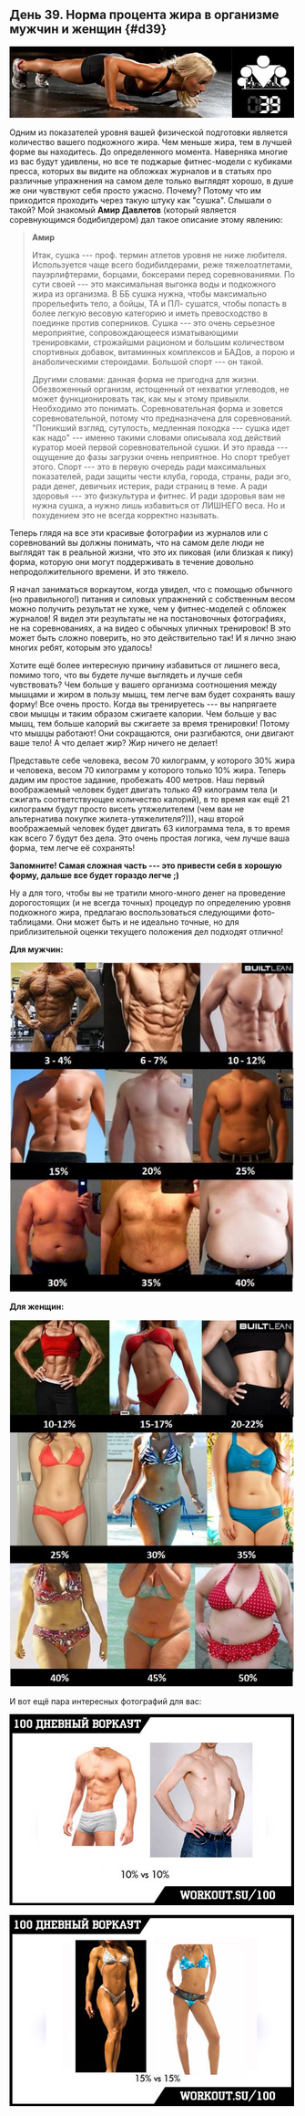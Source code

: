 ## День 39. Норма процента жира в организме мужчин и женщин {#d39}

![](src/img/39.jpg)

Одним из показателей уровня вашей физической подготовки является количество вашего подкожного жира. Чем меньше жира, тем в лучшей форме вы находитесь. До определенного момента. Наверняка многие из вас будут удивлены, но все те поджарые фитнес-модели с кубиками пресса, которых вы видите на обложках журналов и в статьях про различные упражнения на самом деле только выглядят хорошо, в душе же они чувствуют себя просто ужасно. Почему? Потому что им приходится проходить через такую штуку как "сушка". Слышали о такой? Мой знакомый **Амир Давлетов** (который является соревнующимся бодибилдером) дал такое описание этому явлению: 

> **Амир**
>
> Итак, сушка --- проф. термин атлетов уровня не ниже любителя. Используется чаще всего бодибилдерами, реже тяжелоатлетами, пауэрлифтерами, борцами, боксерами перед соревнованиями. По сути своей --- это максимальная выгонка воды и подкожного жира из организма. В ББ сушка нужна, чтобы максимально прорельефить тело, а бойцы, ТА и ПЛ- сушатся, чтобы попасть в более легкую весовую категорию и иметь превосходство в поединке против соперников. Сушка --- это очень серьезное мероприятие, сопровождающееся изматывающими тренировками, строжайшми рационом и большим количеством спортивных добавок, витаминных комплексов и БАДов, а порою и анаболическими стероидами. Большой спорт --- он такой. 
> 
> Другими словами: данная форма не пригодна для жизни. Обезвоженный организм, истощенный от нехватки углеводов, не может функционировать так, как мы к этому привыкли. Необходимо это понимать. Соревновательная форма и зовется соревновательной, потому что предназначена для соревнований. "Поникший взгляд, сутулость, медленная походка --- сушка идет как надо" --- именно такими словами описывала ход действий куратор моей первой соревновательной сушки. И это правда --- ощущение до фазы загрузки очень неприятное. Но спорт требует этого. Спорт --- это в первую очередь ради максимальных показателей, ради защиты чести клуба, города, страны, ради эго, ради денег, девичьих истерик, ради страниц в теме. А ради здоровья --- это физкультура и фитнес. И ради здоровья вам не нужна сушка, а нужно лишь избавиться от ЛИШНЕГО веса. Но и похудением это не всегда корректно называть.

Теперь глядя на все эти красивые фотографии из журналов или с соревнований вы должны понимать, что на самом деле люди не выглядят так в реальной жизни, что это их пиковая (или близкая к пику) форма, которую они могут поддерживать в течение довольно непродолжительного времени. И это тяжело. 

Я начал заниматься воркаутом, когда увидел, что с помощью обычного (но правильного!) питания и силовых упражнений с собственным весом можно получить результат не хуже, чем у фитнес-моделей с обложек журналов! Я видел эти результаты не на постановочных фотографиях, не на соревнованиях, а на видео с обычных уличных тренировок! В это может быть сложно поверить, но это действительно так! И я лично знаю многих ребят, которым это удалось! 

Хотите ещё более интересную причину избавиться от лишнего веса, помимо того, что вы будете лучше выглядеть и лучше себя чувствовать? Чем больше у вашего организма соотношения между мышцами и жиром в пользу мышц, тем легче вам будет сохранять вашу форму! Все очень просто. Когда вы тренируетесь --- вы напрягаете свои мышцы и таким образом сжигаете калории. Чем больше у вас мышц, тем больше калорий вы сжигаете за время тренировки! Потому что мышцы работают! Они сокращаются, они разгибаются, они двигают ваше тело! А что делает жир? Жир ничего не делает! 

Представьте себе человека, весом 70 килограмм, у которого 30% жира и человека, весом 70 килограмм у которого только 10% жира. Теперь дадим им простое задание, пробежать 400 метров. Наш первый воображаемый человек будет двигать только 49 килограмм тела (и сжигать соответствующее количество калорий), в то время как ещё 21 килограмм будут просто висеть утяжелителем (чем вам не альтернатива покупке жилета-утяжелителя?))), наш второй воображаемый человек будет двигать 63 килограмма тела, в то время как всего 7 будут без дела. Это очень простая логика, чем лучше ваша форма, тем легче её сохранять! 

**Запомните! Самая сложная часть --- это привести себя в хорошую форму, дальше все будет гораздо легче ;)** 

Ну а для того, чтобы вы не тратили много-много денег на проведение дорогостоящих (и не всегда точных) процедур по определению уровня подкожного жира, предлагаю воспользоваться следующими фото-таблицами. Они может быть и не идеально точные, но для приблизительной оценки текущего положения дел подходят отлично! 

**Для мужчин:** 

![](src/img/39-1.jpg)

**Для женщин:** 

![](src/img/39-2.jpg)

И вот ещё пара интересных фотографий для вас: 

![](src/img/39-3.jpg)

![](src/img/39-4.jpg)

